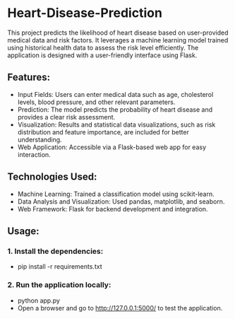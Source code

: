 # Heart-Disease-Prediction
This project predicts the likelihood of heart disease based on user-provided medical data and risk factors. It leverages a machine learning model trained using historical health data to assess the risk level efficiently. The application is designed with a user-friendly interface using Flask.
## Features:
* Input Fields: Users can enter medical data such as age, cholesterol levels, blood pressure, and other relevant parameters.
* Prediction: The model predicts the probability of heart disease and provides a clear risk assessment.
* Visualization: Results and statistical data visualizations, such as risk distribution and feature importance, are included for better understanding.
* Web Application: Accessible via a Flask-based web app for easy interaction.
## Technologies Used:
* Machine Learning: Trained a classification model using scikit-learn.
* Data Analysis and Visualization: Used pandas, matplotlib, and seaborn.
* Web Framework: Flask for backend development and integration.
## Usage:
### 1. Install the dependencies:
* pip install -r requirements.txt
### 2. Run the application locally:
* python app.py
* Open a browser and go to http://127.0.0.1:5000/ to test the application.

